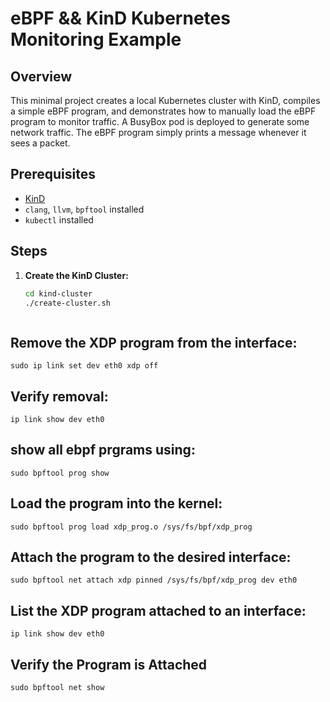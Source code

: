 # eBPF && KinD Kubernetes Monitoring Example

## Overview
This minimal project creates a local Kubernetes cluster with KinD, compiles a simple eBPF program, and demonstrates how to manually load the eBPF program to monitor traffic. A BusyBox pod is deployed to generate some network traffic. The eBPF program simply prints a message whenever it sees a packet.

## Prerequisites
- [KinD](https://kind.sigs.k8s.io/)
- `clang`, `llvm`, `bpftool` installed
- `kubectl` installed

## Steps

1. **Create the KinD Cluster:**
   ```bash
   cd kind-cluster
   ./create-cluster.sh



## Remove the XDP program from the interface:
```
sudo ip link set dev eth0 xdp off
```

## Verify removal:
```
ip link show dev eth0
```

## show all ebpf prgrams using:
```
sudo bpftool prog show
```

## Load the program into the kernel:
```
sudo bpftool prog load xdp_prog.o /sys/fs/bpf/xdp_prog
```

## Attach the program to the desired interface:
```
sudo bpftool net attach xdp pinned /sys/fs/bpf/xdp_prog dev eth0

```

## List the XDP program attached to an interface:
```
ip link show dev eth0
```

## Verify the Program is Attached
```
sudo bpftool net show

```
